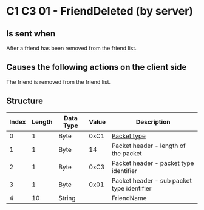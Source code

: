 # C1 C3 01 - FriendDeleted (by server)

## Is sent when

After a friend has been removed from the friend list.

## Causes the following actions on the client side

The friend is removed from the friend list.

## Structure

| Index | Length | Data Type | Value | Description |
|-------|--------|-----------|-------|-------------|
| 0 | 1 |   Byte   | 0xC1  | [Packet type](PacketTypes.md) |
| 1 | 1 |    Byte   |   14   | Packet header - length of the packet |
| 2 | 1 |    Byte   | 0xC3  | Packet header - packet type identifier |
| 3 | 1 |    Byte   | 0x01  | Packet header - sub packet type identifier |
| 4 | 10 | String |  | FriendName |